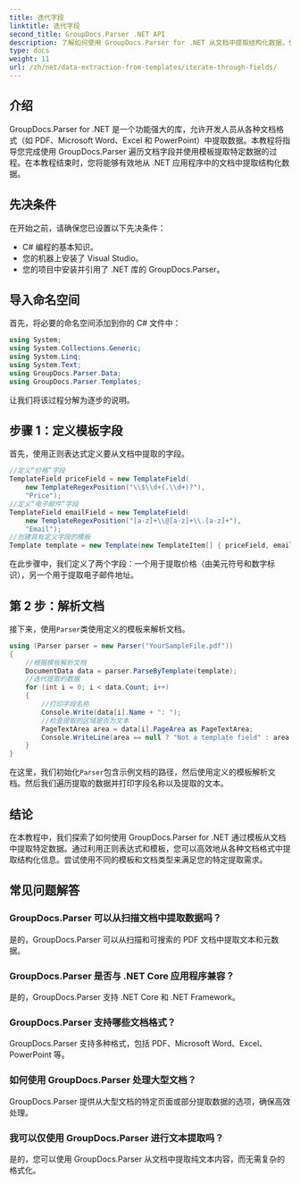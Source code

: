 ```yaml
---
title: 迭代字段
linktitle: 迭代字段
second_title: GroupDocs.Parser .NET API
description: 了解如何使用 GroupDocs.Parser for .NET 从文档中提取结构化数据。使用文档数据提取功能增强您的 .NET 应用程序。
type: docs
weight: 11
url: /zh/net/data-extraction-from-templates/iterate-through-fields/
---
```

## 介绍
GroupDocs.Parser for .NET 是一个功能强大的库，允许开发人员从各种文档格式（如 PDF、Microsoft Word、Excel 和 PowerPoint）中提取数据。本教程将指导您完成使用 GroupDocs.Parser 遍历文档字段并使用模板提取特定数据的过程。在本教程结束时，您将能够有效地从 .NET 应用程序中的文档中提取结构化数据。
## 先决条件
在开始之前，请确保您已设置以下先决条件：
- C# 编程的基本知识。
- 您的机器上安装了 Visual Studio。
- 您的项目中安装并引用了 .NET 库的 GroupDocs.Parser。

## 导入命名空间
首先，将必要的命名空间添加到你的 C# 文件中：
```csharp
using System;
using System.Collections.Generic;
using System.Linq;
using System.Text;
using GroupDocs.Parser.Data;
using GroupDocs.Parser.Templates;
```
让我们将该过程分解为逐步的说明。
## 步骤 1：定义模板字段
首先，使用正则表达式定义要从文档中提取的字段。
```csharp
//定义“价格”字段
TemplateField priceField = new TemplateField(
    new TemplateRegexPosition("\\$\\d+(.\\d+)?"),
    "Price");
//定义“电子邮件”字段
TemplateField emailField = new TemplateField(
    new TemplateRegexPosition("[a-z]+\\@[a-z]+\\.[a-z]+"),
    "Email");
//创建具有定义字段的模板
Template template = new Template(new TemplateItem[] { priceField, emailField });
```
在此步骤中，我们定义了两个字段：一个用于提取价格（由美元符号和数字标识），另一个用于提取电子邮件地址。
## 第 2 步：解析文档
接下来，使用`Parser`类使用定义的模板来解析文档。
```csharp
using (Parser parser = new Parser("YourSampleFile.pdf"))
{
    //根据模板解析文档
    DocumentData data = parser.ParseByTemplate(template);
    //迭代提取的数据
    for (int i = 0; i < data.Count; i++)
    {
        //打印字段名称
        Console.Write(data[i].Name + ": ");
        //检查提取的区域是否为文本
        PageTextArea area = data[i].PageArea as PageTextArea;
        Console.WriteLine(area == null ? "Not a template field" : area.Text);
    }
}
```
在这里，我们初始化`Parser`包含示例文档的路径，然后使用定义的模板解析文档。然后我们遍历提取的数据并打印字段名称以及提取的文本。
## 结论
在本教程中，我们探索了如何使用 GroupDocs.Parser for .NET 通过模板从文档中提取特定数据。通过利用正则表达式和模板，您可以高效地从各种文档格式中提取结构化信息。尝试使用不同的模板和文档类型来满足您的特定提取需求。

## 常见问题解答
### GroupDocs.Parser 可以从扫描文档中提取数据吗？
是的，GroupDocs.Parser 可以从扫描和可搜索的 PDF 文档中提取文本和元数据。
### GroupDocs.Parser 是否与 .NET Core 应用程序兼容？
是的，GroupDocs.Parser 支持 .NET Core 和 .NET Framework。
### GroupDocs.Parser 支持哪些文档格式？
GroupDocs.Parser 支持多种格式，包括 PDF、Microsoft Word、Excel、PowerPoint 等。
### 如何使用 GroupDocs.Parser 处理大型文档？
GroupDocs.Parser 提供从大型文档的特定页面或部分提取数据的选项，确保高效处理。
### 我可以仅使用 GroupDocs.Parser 进行文本提取吗？
是的，您可以使用 GroupDocs.Parser 从文档中提取纯文本内容，而无需复杂的格式化。